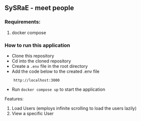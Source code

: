 ## SySRaE - meet people

### Requirements:

1. docker compose

### How to run this application

-   Clone this repository
-   Cd into the cloned repository
-   Create a `.env` file in the root directory
-   Add the code below to the created .env file

```
    http://localhost:3000

```

-   Run `docker compose up` to start the application

Features:

1. Load Users (employs infinite scrolling to load the users lazily)
2. View a specific User
